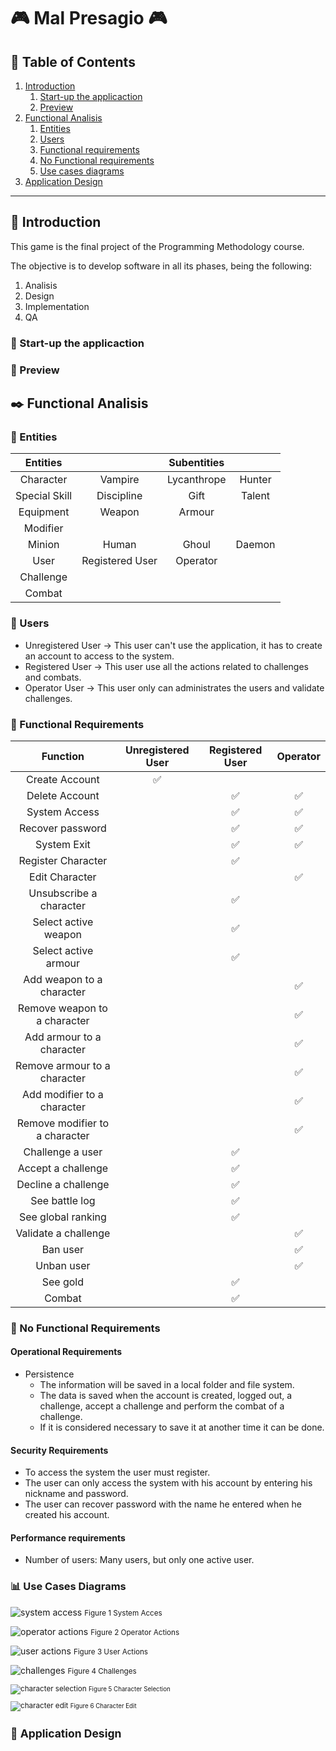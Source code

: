 # :video_game: Mal Presagio :video_game:

## :bookmark_tabs: Table of Contents

1. [Introduction](#ledger-introduction)
    1. [Start-up the applicaction](#rocket-start-up-the-applicaction)
    2. [Preview](#circus_tent-preview)
2. [Functional Analisis](#black_nib-functional-analisis)
    1. [Entities](#large_blue_circle-entities)
    2. [Users](#bust_in_silhouette-users)
    3. [Functional requirements](#wrench-functional-requirements)
    4. [No Functional requirements](#pushpin-no-functional-requirements)
    5. [Use cases diagrams](#bar_chart-use-cases-diagrams)
3. [Application Design](#art-application-design)

---

## :ledger: Introduction

This game is the final project of the Programming Methodology course.

The objective is to develop software in all its phases, being the following:
1. Analisis
2. Design
3. Implementation
4. QA

### :rocket: Start-up the applicaction

### :circus_tent: Preview

## :black_nib: Functional Analisis

### :large_blue_circle: Entities

| Entities |  | Subentities | |
| :-: | :-: | :-: | :-: |
| Character | Vampire | Lycanthrope | Hunter |
| Special Skill | Discipline | Gift | Talent
| Equipment | Weapon | Armour |
| Modifier | 
| Minion | Human | Ghoul | Daemon |
| User | Registered User | Operator |
| Challenge |
| Combat |

### :bust_in_silhouette: Users

- Unregistered User -> This user can't use the application, it has to create an account to access to the system.
- Registered User -> This user use all the actions related to challenges and combats.
- Operator User -> This user only can administrates the users and validate challenges.

### :wrench: Functional Requirements

| Function | Unregistered User | Registered User | Operator |
| :-: | :-: | :-: | :-: |
| Create Account | :white_check_mark: |  |  |
| Delete Account | | :white_check_mark: | :white_check_mark: |
| System Access | | :white_check_mark: | :white_check_mark: |
| Recover password | | :white_check_mark: | :white_check_mark: |
| System Exit | | :white_check_mark: | :white_check_mark: |
| Register Character | | :white_check_mark:| |
| Edit Character | | | :white_check_mark: |
| Unsubscribe a character | | :white_check_mark: | |
| Select active weapon | | :white_check_mark: | | 
| Select active armour | | :white_check_mark: | |
| Add weapon to a character | | | :white_check_mark: |
| Remove weapon to a character | | | :white_check_mark: |
| Add armour to a character | | | :white_check_mark: |
| Remove armour to a character | | | :white_check_mark: |
| Add modifier to a character | | | :white_check_mark: |
| Remove modifier to a character | | | :white_check_mark: |
| Challenge a user | | :white_check_mark: | |
| Accept a challenge | | :white_check_mark: | |
| Decline a challenge | | :white_check_mark: | |
| See battle log | |:white_check_mark: | |
| See global ranking | |:white_check_mark: | |
| Validate a challenge | | | :white_check_mark: |
| Ban user | | | :white_check_mark: |
| Unban user | | | :white_check_mark: |
| See gold | |:white_check_mark: | |
| Combat | | :white_check_mark: | |

### :pushpin: No Functional Requirements

#### Operational Requirements

* Persistence
    * The information will be saved in a local folder and file system.
    * The data is saved when the account is created, logged out, a challenge, accept a challenge and perform the combat of a challenge.
    * If it is considered necessary to save it at another time it can be done.

#### Security Requirements

* To access the system the user must register. 
* The user can only access the system with his account by entering his nickname and password.
* The user can recover password with the name he entered when he created his account.

#### Performance requirements

* Number of users: Many users, but only one active user.

### :bar_chart: Use Cases Diagrams

![system access](/readme-files/system_acces.svg)
<small> Figure 1 System Acces </small>

![operator actions](/readme-files/operator_actions.svg)
<small> Figure 2 Operator Actions </small>

![user actions](/readme-files/user_actions.svg)
<small> Figure 3 User Actions </small>

![challenges](/readme-files/challenges.svg)
<small> Figure 4 Challenges

![character selection](/readme-files/character_selection.svg)
<small> Figure 5 Character Selection </small>

![character edit](/readme-files/character_edit.svg)
<small> Figure 6 Character Edit </small>


## :art: Application Design
